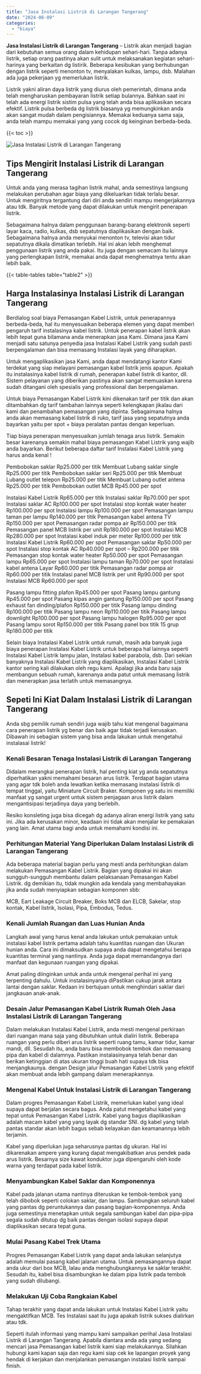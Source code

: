 ```yaml
---
title: "Jasa Instalasi Listrik di Larangan Tangerang"
date: "2024-08-09"
categories: 
  - "biaya"
---
```


**Jasa Instalasi Listrik di Larangan Tangerang** – Listrik akan menjadi bagian dari kebutuhan semua orang dalam kehidupan sehari-hari. Tanpa adanya listrik, setiap orang pastinya akan sulit untuk melaksanakan kegiatan sehari-harinya yang berkaitan dg listirik. Beberapa kesibukan yang berhubungan dengan listrik seperti menonton tv, menyalakan kulkas, lampu, dsb. Malahan ada juga pekerjaan yg memerlukan listrik.

Listrik yakni aliran daya listrik yang diurus oleh pemerintah, dimana anda telah mengharuskan pembayaran listrik setiap bulannya. Bahkan saat ini telah ada energi listrik sistim pulsa yang telah anda bisa aplikasikan secara efektif. Listrik pulsa berbeda dg listrik biasanya yg memungkinkan anda akan sangat mudah dalam pengisiannya. Memakai keduanya sama saja, anda telah mampu memakai yang yang cocok dg keinginan berbeda-beda.

{{< toc >}}

![Jasa Instalasi Listrik di Larangan Tangerang](/images/instalasi-listrik-murah05.png)

## Tips Mengirit Instalasi Listrik di Larangan Tangerang

Untuk anda yang merasa tagihan listrik mahal, anda semestinya langsung melakukan perubahan agar biaya yang dikeluarkan tidak terlalu besar. Untuk mengiritnya tergantung dari diri anda sendiri mampu mengerjakannya atau tdk. Banyak metode yang dapat dilakukan untuk mengirit penerapan listrik.

Sebagaimana halnya dalam penggunaan barang-barang elektronik seperti layar kaca, radio, kulkas, dsb sepatutnya diaplikasikan dengan baik. Sebagaimana halnya anda menyukai menonton tv, televisi akan tidur sepatutnya dikala dimatikan terlebih. Hal ini akan lebih menghemat penggunaan listrik yang anda pakai. Itu juga dengan semacam itu lainnya yang perlengkapan listrik, memakai anda dapat menghematnya tentu akan lebih baik.

{{< table-tables table="table2" >}}

## Harga Instalasinya Instalasi Listrik di Larangan Tangerang

Berdialog soal biaya Pemasangan Kabel Listrik, untuk penerapannya berbeda-beda, hal itu menyesuaikan beberapa elemen yang dapat memberi pengaruh tarif instalasinya kabel listrik. Untuk penerapan kabel listrik akan lebih tepat guna bilamana anda menerapkan jasa Kami. Dimana jasa Kami menjadi satu satunya penyedia jasa Instalasi Kabel Listrik yang sudah pasti berpengalaman dan bisa memasang Instalasi layak yang diharapkan.

Untuk mengaplikasikan jasa Kami, anda dapat mendatangi kantor Kami terdekat yang siap melayani pemasangan kabel listrik jenis apapun. Apakah itu instalasinya kabel listrik di rumah, penerapan kabel listrik di kantor, dll. Sistem pelayanan yang diberikan pastinya akan sangat memuaskan karena sudah ditangani oleh spesialis yang professional dan berpengalaman.

Untuk biaya Pemasangan Kabel Listrik kini dikenakan tarif per titik dan akan ditambahkan dg tarif tambahan lainnya seperti kelengkapan jikalau dari kami dan penambahan pemasangan yang dipinta. Sebagaimana halnya anda akan memasang kabel listrik di ruko, tarif jasa yang sepatutnya anda bayarkan yaitu per spot + biaya peralatan pantas dengan keperluan.

Tiap biaya penerapan menyesuaikan jumlah tenaga arus listrik. Semakin besar karenanya semakin mahal biaya pemasangan Kabel Listrik yang wajib anda bayarkan. Berikut beberapa daftar tarif Instalasi Kabel Listrik yang harus anda kenal !

Pembobokan saklar Rp25.000 per titik Membuat Lubang saklar single Rp25.000 per titik Pembobokan saklar seri Rp25.000 per titik Membuat Lubang outlet telepon Rp25.000 per titik Membuat Lubang outlet antena Rp25.000 per titik Pembobokan outlet MCB Rp45.000 per spot

Instalasi Kabel Listrik Rp65.000 per titik Instalasi saklar Rp70.000 per spot Instalasi saklar AC Rp100.000 per spot Instalasi stop kontak water heater Rp100.000 per spot Instalasi lampu Rp100.000 per spot Pemasangan lampu taman per lampu Rp140.000 per titik Pemasangan kabel antena TV Rp150.000 per spot Pemasangan radar pompa air Rp150.000 per titik Pemasangan panel MCB listrik per unit Rp180.000 per spot Instalasi MCB Rp280.000 per spot Instalasi kabel induk per meter Rp100.000 per titik Instalasi Kabel Listrik Rp60.000 per spot Pemasangan saklar Rp50.000 per spot Instalasi stop kontak AC Rp40.000 per spot – Rp200.000 per titik Pemasangan stop kontak water heater Rp50.000 per spot Pemasangan lampu Rp65.000 per spot Instalasi lampu taman Rp70.000 per spot Instalasi kabel antena Layar Rp60.000 per titik Pemasangan radar pompa air Rp60.000 per titik Instalasi panel MCB listrik per unit Rp90.000 per spot Instalasi MCB Rp60.000 per spot

Pasang lampu fitting plafon Rp45.000 per spot Pasang lampu gantung Rp45.000 per spot Pasang kipas angin gantung Rp150.000 per spot Pasang exhaust fan dinding/plafon Rp150.000 per titik Pasang lampu dinding Rp100.000 per titik Pasang lampu neon Rp110.000 per titik Pasang lampu downlight Rp100.000 per spot Pasang lampu halogen Rp95.000 per spot Pasang lampu sorot Rp150.000 per titik Pasang panel box titik 15 grup Rp180.000 per titik

Selain biaya Instalasi Kabel Listrik untuk rumah, masih ada banyak juga biaya penerapan Instalasi Kabel Listrik untuk beberapa hal lainnya seperti Instalasi Kabel Listrik lampu jalan, Instalasi kabel parabola, dsb. Dari sekian banyaknya Instalasi Kabel Listrik yang diaplikasikan, Instalasi Kabel Listrik kantor sering kali dilakukan oleh regu kami. Apalagi jika anda baru saja membangun sebuah rumah, karenanya anda patut untuk memasang listrik dan menerapkan jasa terlatih untuk memasangnya.

## Sepeti Ini Kiat Dalam Instalasi Listrik di Larangan Tangerang


Anda sbg pemilik rumah sendiri juga wajib tahu kiat mengenal bagaimana cara penerapan listrik yg benar dan baik agar tidak terjadi kerusakan. Dibawah ini sebagian sistem yang bisa anda lakukan untuk mengetahui instalasai listrik!

### Kenali Besaran Tenaga Instalasi Listrik di Larangan Tangerang

Didalam merangkai penerapan listrik, hal penting kiat yg anda sepatutnya diperhatikan yakni memahami besaran arus listrik. Terdapat bagian utama yang agar tdk boleh anda lewatkan ketika memasang instalasi listrik di tempat tinggal, yaitu Miniature Circuit Braker. Komponen yg satu ini memiliki manfaat yg sangat urgent untuk sistem penjagaan arus listrik dalam mengantisipasi terjadinya daya yang berlebih.

Resiko konsleting juga bisa dicegah dg adanya aliran energi listrik yang satu ini. Jika ada kerusakan minor, keadaan ini tidak akan menjalar ke pemakaian yang lain. Amat utama bagi anda untuk memahami kondisi ini.

### Perhitungan Material Yang Diperlukan Dalam Instalasi Listrik di Larangan Tangerang

Ada beberapa material bagian perlu yang mesti anda perhitungkan dalam melakukan Pemasangan Kabel Listrik. Bagian yang dipakai ini akan sungguh-sungguh membantu dalam pelaksanaan Pemasangan Kabel Listrik. dg demikian itu, tidak mungkin ada kendala yang membahayakan jika anda sudah menyiapkan sebagian komponen sbb:

MCB, Eart Leakage Circuit Breaker, Boks MCB dan ELCB, Sakelar, stop kontak, Kabel listrik, Isolasi, Pipa, Embodus, Tedus.

### Kenali Jumlah Ruangan dan Luas Hunian Anda

Langkah awal yang harus kenal anda lakukan untuk pemakaian untuk instalasi kabel listrik pertama adalah tahu kuantitas ruangan dan Ukuran hunian anda. Cara ini dimaksudkan supaya anda dapat mengetahui berapa kuantitas terminal yang nantinya. Anda juga dapat memandangnya dari manfaat dan kegunaan ruangan yang dipakai.

Amat paling diinginkan untuk anda untuk mengenal perihal ini yang terpenting dahulu. Untuk instalasinyanya diPastikan cukup jarak antara lantai dengan saklar. Kedaan ini bertujuan untuk menghindari saklar dari jangkauan anak-anak.

### Desain Jalur Pemasangan Kabel Listrik Rumah Oleh Jasa Instalasi Listrik di Larangan Tangerang

Dalam melakukan Instalasi Kabel Listrik, anda mesti mengenal perkiraan dari ruangan mana saja yang dibutuhkan untuk dialiri listrik. Beberapa ruangan yang perlu diberi arus listrik seperti ruang tamu, kamar tidur, kamar mandi, dll. Sesudah itu, anda baru bisa membobok tembok dan memasang pipa dan kabel di dalamnya. Pastikan instalasinyanya telah benar dan berikan ketinggian di atas ukuran tinggi buah hati supaya tdk bisa menjangkaunya. dengan Design jalur Pemasangan Kabel Listrik yang efektif akan membuat anda lebih gampang dalam menerapkannya.

### Mengenal Kabel Untuk Instalasi Listrik di Larangan Tangerang

Dalam progres Pemasangan Kabel Listrik, memerlukan kabel yang ideal supaya dapat berjalan secara bagus. Anda patut mengetahui kabel yang tepat untuk Pemasangan Kabel Listrik. Kabel yang bagus diaplikasikan adalah macam kabel yang yang layak dg standar SNI. dg kabel yang telah pantas standar akan lebih bagus sebab kelayakan dan keamanannya lebih terjamin.

Kabel yang diperlukan juga seharusnya pantas dg ukuran. Hal ini dikarenakan ampere yang kurang dapat mengakibatkan arus pendek pada arus listrik. Besarnya size kawat konduktor juga dipengaruhi oleh kode warna yang terdapat pada kabel listrik.

### Menyambungkan Kabel Saklar dan Komponennya

Kabel pada jalanan utama nantinya diteruskan ke tembok-tembok yang telah dibobok seperti colokan saklar, dan lampu. Sambungkan seluruh kabel yang pantas dg peruntukannya dan pasang bagian-komponennya. Anda juga semestinya menetapkan untuk segala sambungan kabel dan pipa-pipa segala sudah ditutup dg baik pantas dengan isolasi supaya dapat diaplikasikan secara tepat guna.

### Mulai Pasang Kabel Trek Utama

Progres Pemasangan Kabel Listrik yang dapat anda lakukan selanjutya adalah memulai pasang kabel jalanan utama. Untuk pemasangannya dapat anda ukur dari box MCB, lalau anda menghubungkannya ke saklar terakhir. Sesudah itu, kabel bisa disambungkan ke dalam pipa listrik pada tembok yang sudah dilubangi.

### Melakukan Uji Coba Rangkaian Kabel

Tahap terakhir yang dapat anda lakukan untuk Instalasi Kabel Listrik yaitu mengaktifkan MCB. Tes Instalasi saat itu juga apakah listrik sukses dialirkan atau tdk.

Seperti itulah informasi yang mampu kami sampaikan perihal Jasa Instalasi Listrik di Larangan Tangerang. Apabila diantara anda ada yang sedang mencari jasa Pemasangan kabel listrik kami siap melakukannya. Silahkan hubungi kami kapan saja dan regu kami siap cek ke lapangan proyek yang hendak di kerjakan dan menjalankan pemasangan instalasi listrik sampai finish.
